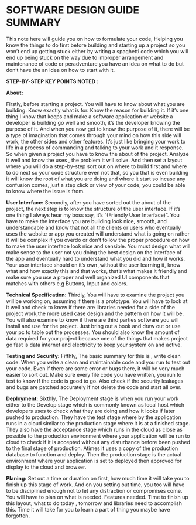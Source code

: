 # SOFTWARE DESIGN GUIDE SUMMARY

This note here will guide you on how to formulate your code, Helping you know the things to do first before building and starting up a project so you won’t end up getting stuck either by writing a spaghetti code which you will end up being stuck on the way due to improper arrangement and maintenance of code or peradventure you have an idea on what to do but don’t have the an idea on how to start with it.

**STEP-BY-STEP KEY POINTS NOTED :**
    
**About:**

Firstly, before starting a project. You will have to know about what you are building. Know exactly what is for. Know the reason for building it. If it’s one thing I know that keeps and make a software application or website a developer is building go well and smooth, it’s the developer knowing the purpose of it. And when you now get to know the purpose of it, there will be a type of imagination that comes through your mind on how this side will work, the other sides and other features. It’s just like bringing your work to life in a process of commanding and talking to your work and it response. So when given a project you have to know the about of the project. Analyze it well and know the uses , the problem it will solve. And then set a layout where you will do a step-by-step sort out on where to build first and where to do next so your code structure even not that, so you that is even building it will know the root of what you are doing and where it start so incase any confusion comes, just a step click or view of your code, you could be able to know where the issue is from.

**User Interface:**
	Secondly, after you have sorted out the about of the project, the next step is to know the structure of the user interface. If it’s one thing I always hear my boss say, it’s “(Friendly User Interface)”. You have to make the interface you are building look nice, smooth, and understandable and know that not all the clients or users who eventually uses the website or app you created will understand what is going on rather it will be complex if you overdo or don’t follow the proper procedure on how to make the user interface look nice and sensible. You must design what will make sense to the user not you doing the best design on the interface of the app and eventually hard to understand what you did and how it works. Your user interface should on it’s own ,without the user learning it, know what and how exactly this and that works, that’s what makes it friendly and make sure you use a proper and well organized UI components that matches with others e.g Buttons, Input and colors. 


**Technical Specification:**
	Thirdly, You will have to examine the project you will be working on, assuming if there is a prototype. You will have to look at it well and check to know if there are libraries needed for a side of the project work,the more used case design and the pattern on how it will be. You will also examine to know if there are third parties software you will install and use for the project. Just bring out a book and draw out or use your pc to table out the processes. You should also know the amount of data required for your project because one of the things that makes  project go fast is data internet and electricity to keep your system on and active. 

**Testing and Security:**
	Fifthly, The basic summary for this is , write clean code. When you write a clean and maintainable code and you run to test out your code. Even if there are some error or bugs there, it will be very much easier to sort out. Make sure every file code you have written, you run to test to know if the code is good to go. Also check if the security leakages and bugs are patched accurately if not delete the code and start all over.

**Deployment:**
	Sixthly, The Deployment stage is when you run your work either to the Develop stage which is commonly known as local host which developers uses to check what they are doing and how it looks if later pushed to production. They have the test stage where by the application runs in a cloud similar to the production stage where it is at a finished stage. They also have the acceptance stage which runs in the cloud as close as possible to the production environment where your application will be run to cloud to check if it is accepted without any disturbance before been pushed to the final stage of production. Atimes it uses a copy of the production database to function and deploy. Then the production stage is the actual environment where your application is set to deployed then approved for display to the cloud and browser.

**Planing:**
	Set out a time or duration on first, how much time it will take you to finish up this stage of work. And on you setting out time, you too will have to be disciplined enough not to let any distraction or compromises come. You will have to plan on what is needed. Features needed. Time to finish up this layout, what to do today , tomorrow and libraries need to accomplish this. Time it will take for you to learn a part of thing you maybe have forgotten.
